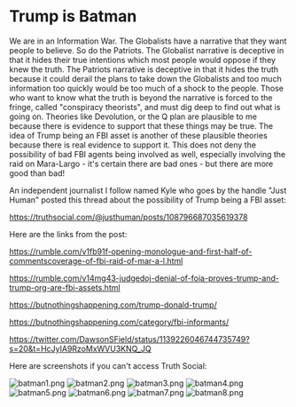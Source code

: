 # Trump is Batman

We are in an Information War. The Globalists have a narrative that they want people to believe. So do the Patriots. The Globalist narrative is deceptive in that it hides their true intentions which most people would oppose if they knew the truth. The Patriots narrative is deceptive in that it hides the truth because it could derail the plans to take down the Globalists and too much information too quickly would be too much of a shock to the people. Those who want to know what the truth is beyond the narrative is forced to the fringe, called "conspiracy theorists", and must dig deep to find out what is going on. Theories like Devolution, or the Q plan are plausible to me because there is evidence to support that these things may be true. The idea of Trump being an FBI asset is another of these plausible theories because there is real evidence to support it. This does not deny the possibility of bad FBI agents being involved as well, especially involving the raid on Mara-Largo - it's certain there are bad ones - but there are more good than bad!

An independent journalist I follow named Kyle who goes by the handle "Just Human" posted this thread about the possibility of Trump being a FBI asset:

<https://truthsocial.com/@justhuman/posts/108796687035619378>

Here are the links from the post:

https://rumble.com/v1fb91f-opening-monologue-and-first-half-of-commentscoverage-of-fbi-raid-of-mar-a-l.html

<https://rumble.com/v14mg43-judgedoj-denial-of-foia-proves-trump-and-trump-org-are-fbi-assets.html>

<https://butnothingshappening.com/trump-donald-trump/>

<https://butnothingshappening.com/category/fbi-informants/>

<https://twitter.com/DawsonSField/status/1139226046744735749?s=20&t=HcJyIA9RzoMxWVU3KNQ_JQ>

Here are screenshots if you can't access Truth Social:

![batman1.png](batman1.png)
![batman2.png](batman2.png)
![batman3.png](batman3.png)
![batman4.png](batman4.png)
![batman5.png](batman5.png)
![batman6.png](batman6.png)
![batman7.png](batman7.png)
![batman8.png](batman8.png)
